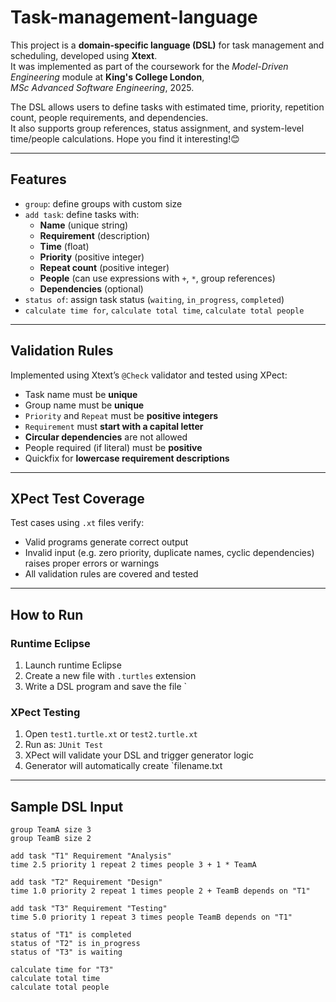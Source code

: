 #  Task-management-language

This project is a **domain-specific language (DSL)** for task management and scheduling, developed using **Xtext**.  
It was implemented as part of the coursework for the *Model-Driven Engineering* module at **King's College London**,  
*MSc Advanced Software Engineering*, 2025.

The DSL allows users to define tasks with estimated time, priority, repetition count, people requirements, and dependencies.  
It also supports group references, status assignment, and system-level time/people calculations.
Hope you find it interesting!😊

---

##  Features

- `group`: define groups with custom size
- `add task`: define tasks with:
  - **Name** (unique string)
  - **Requirement** (description)
  - **Time** (float)
  - **Priority** (positive integer)
  - **Repeat count** (positive integer)
  - **People** (can use expressions with `+`, `*`, group references)
  - **Dependencies** (optional)
- `status of`: assign task status (`waiting`, `in_progress`, `completed`)
- `calculate time for`, `calculate total time`, `calculate total people`

---

##  Validation Rules

Implemented using Xtext’s `@Check` validator and tested using XPect:

- Task name must be **unique**
- Group name must be **unique**
- `Priority` and `Repeat` must be **positive integers**
- `Requirement` must **start with a capital letter**
- **Circular dependencies** are not allowed
- People required (if literal) must be **positive**
- Quickfix for **lowercase requirement descriptions**

---

##  XPect Test Coverage

Test cases using `.xt` files verify:

-  Valid programs generate correct output
-  Invalid input (e.g. zero priority, duplicate names, cyclic dependencies) raises proper errors or warnings
-  All validation rules are covered and tested

---

##  How to Run

###  Runtime Eclipse

1. Launch runtime Eclipse
2. Create a new file with `.turtles` extension
3. Write a DSL program and save the file
`

###  XPect Testing

1. Open `test1.turtle.xt` or `test2.turtle.xt`
2. Run as: `JUnit Test`
3. XPect will validate your DSL and trigger generator logic
4. Generator will automatically create `filename.txt

---

##  Sample DSL Input

```turtles
group TeamA size 3
group TeamB size 2

add task "T1" Requirement "Analysis"
time 2.5 priority 1 repeat 2 times people 3 + 1 * TeamA

add task "T2" Requirement "Design"
time 1.0 priority 2 repeat 1 times people 2 + TeamB depends on "T1"

add task "T3" Requirement "Testing"
time 5.0 priority 1 repeat 3 times people TeamB depends on "T1"

status of "T1" is completed
status of "T2" is in_progress
status of "T3" is waiting

calculate time for "T3"
calculate total time
calculate total people
